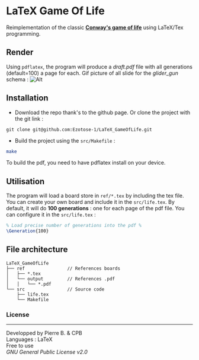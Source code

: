 
# LaTeX Game Of Life
Reimplementation of the classic **[Conway's game of life](https://en.wikipedia.org/wiki/Conway%27s_Game_of_Life)** using LaTeX/Tex programming.

## Render
Using ``pdflatex``, the program will produce a *draft.pdf* file with all generations (default=100) a page for each.
Gif picture of all slide for the *glider_gun* schema :
![Alt](http://ezodev.tk/static/GameOfLife_latex.gif)


## Installation
* Download the repo thank's to the github page. Or clone the project with the git link :
```shell
git clone git@github.com:Ezotose-1/LaTeX_GameOfLife.git
```
 * Build the project using the ``src/Makefile`` :
```sh
make
```
To build the pdf, you need to have pdflatex install on your device.

## Utilisation
The program will load a board store in ``ref/*.tex`` by including the tex file.
You can create your own board and include it in the ``src/life.tex``.
By default, it will do **100 generations** : one for each page of the pdf file.
You can configure it in the ``src/life.tex`` :
```latex
% Load precise number of generations into the pdf %
\Generation{100}
```


## File architecture
```
LaTeX_GameOfLife
├── ref                // References boards
│   ├── *.tex
│   └── output         // References .pdf 
│   │   └── *.pdf
└── src                // Source code
    ├── life.tex
    └── Makefile
```


   
### License
----
Developped by Pierre B. & CPB  
Languages : LaTeX  
Free to use  
*GNU General Public License v2.0*  
